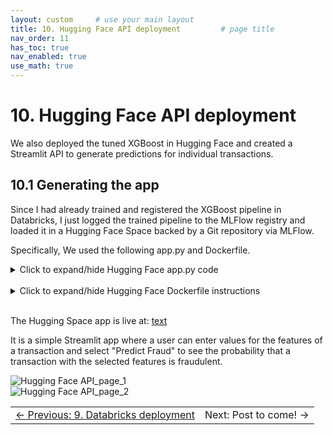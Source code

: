 ```yaml
---
layout: custom     # use your main layout
title: 10. Hugging Face API deployment         # page title
nav_order: 11
has_toc: true
nav_enabled: true
use_math: true
---
```


# 10. Hugging Face API deployment

We also deployed the tuned XGBoost in Hugging Face and created a Streamlit API to generate predictions for individual transactions.  


## 10.1 Generating the app 

Since I had already trained and registered the XGBoost pipeline in Databricks, I just logged the trained pipeline to the MLFlow registry and loaded it in a Hugging Face Space backed by a Git repository via MLFlow. 

Specifically,  We used the following app.py and Dockerfile.


<details>
<summary>Click to expand/hide Hugging Face app.py code</summary>

<pre> ```python
import streamlit as st
import mlflow.sklearn
import pandas as pd

# Load model once (update model_uri accordingly)
model_uri = "./my_model" #"models:/workspace.default.fraud_detection_pipeline_model/1"
model = mlflow.sklearn.load_model(model_uri)

st.title("Fraud Detection Model Interface")
st.write("Enter transaction details below to get a fraud prediction:")

# Input fields matching your TransactionFeatures schema
TX_AMOUNT = st.number_input("Transaction Amount", min_value=0.0)
TX_DURING_WEEKEND = st.selectbox("Transaction During Weekend?", [0, 1])
TX_DURING_NIGHT = st.selectbox("Transaction During Night?", [0, 1])
Cust_Nb_Tx_1Day = st.number_input("Customer Number of Transactions in Last 1 Day", min_value=0)
Cust_Avg_Amt_1Day = st.number_input("Customer Avg Amount Last 1 Day", min_value=0.0)
Cust_Nb_Tx_7Day = st.number_input("Customer Number of Transactions in Last 7 Days", min_value=0)
Cust_Avg_Amt_7Day = st.number_input("Customer Avg Amount Last 7 Days", min_value=0.0)
Cust_Nb_Tx_30Day = st.number_input("Customer Number of Transactions in Last 30 Days", min_value=0)
Cust_Avg_Amt_30Day = st.number_input("Customer Avg Amount Last 30 Days", min_value=0.0)
Term_Nb_Tx_1Day = st.number_input("Terminal Number of Transactions in Last 1 Day", min_value=0)
Term_Risk_1Day = st.number_input("Terminal Risk Level Last 1 Day", min_value=0)
Term_Nb_Tx_7Day = st.number_input("Terminal Number of Transactions in Last 7 Days", min_value=0)
Term_Risk_7Day = st.number_input("Terminal Risk Level Last 7 Days", min_value=0)
Term_Nb_Tx_30Day = st.number_input("Terminal Number of Transactions in Last 30 Days", min_value=0)
Term_Risk_30Day = st.number_input("Terminal Risk Level Last 30 Days", min_value=0)

if st.button("Predict Fraud"):
    input_dict = {
        "TX_AMOUNT": TX_AMOUNT,
        "TX_DURING_WEEKEND": TX_DURING_WEEKEND,
        "TX_DURING_NIGHT": TX_DURING_NIGHT,
        "Cust_Nb_Tx_1Day": Cust_Nb_Tx_1Day,
        "Cust_Avg_Amt_1Day": Cust_Avg_Amt_1Day,
        "Cust_Nb_Tx_7Day": Cust_Nb_Tx_7Day,
        "Cust_Avg_Amt_7Day": Cust_Avg_Amt_7Day,
        "Cust_Nb_Tx_30Day": Cust_Nb_Tx_30Day,
        "Cust_Avg_Amt_30Day": Cust_Avg_Amt_30Day,
        "Term_Nb_Tx_1Day": Term_Nb_Tx_1Day,
        "Term_Risk_1Day": Term_Risk_1Day,
        "Term_Nb_Tx_7Day": Term_Nb_Tx_7Day,
        "Term_Risk_7Day": Term_Risk_7Day,
        "Term_Nb_Tx_30Day": Term_Nb_Tx_30Day,
        "Term_Risk_30Day": Term_Risk_30Day,
    }
    input_df = pd.DataFrame([input_dict])

    prediction = model.predict(input_df)[0]
    proba = model.predict_proba(input_df)[0, 1]  # Probability of class 1 (fraud)

    # st.success(f"Fraud Prediction: {'Fraudulent' if prediction == 1 else 'Legitimate'}")
    st.write(f"Probability of fraud: {proba:.2%}")

``` </pre>
</details>

<br>


<details>
<summary>Click to expand/hide Hugging Face Dockerfile instructions</summary>

<pre> ```Dockerfile
# Use official Python 3.9 base image
FROM python:3.9

# Add non-root user for permissions compliance in HF Spaces
RUN useradd -m -u 1000 user

# Set working directory
WORKDIR /app

# Copy requirements.txt separately for Docker cache efficiency
COPY --chown=user ./requirements.txt requirements.txt

# Install dependencies including streamlit and mlflow (add to your requirements.txt if missing)
RUN pip install --no-cache-dir --upgrade -r requirements.txt

# Copy all app code
COPY --chown=user . /app

# Fix permissions
RUN mkdir -p /app/mlruns && chown -R user:user /app/mlruns

# Use non-root user
USER user

# Set environment variables for user path and app caches
ENV HOME=/home/user \
    PATH=/home/user/.local/bin:$PATH \
    STREAMLIT_HOME=/tmp/.streamlit \
    HF_HOME=/tmp/huggingface \
    STREAMLIT_BROWSER_GATHER_USAGE_STATS=false

# Expose Streamlit default port
EXPOSE 7860

# Run Streamlit app, binding to all interfaces and port 7860 (HF Spaces uses this port)
CMD ["streamlit", "run", "app.py", "--server.port=7860", "--server.address=0.0.0.0"]

``` </pre>
</details>

<br>


The Hugging Space app is live at: [text](https://huggingface.co/spaces/dglassbrenner/fraud_detection_api)

It is a simple Streamlit app where a user can enter values for the features of a transaction and select "Predict Fraud" to see the probability that a transaction with the selected features is fraudulent.
<br>


<img src="./images/Hugging Face API_page_1.png" alt="Hugging Face API_page_1" />

<br>


<img src="./images/Hugging Face API_page_2.png" alt="Hugging Face API_page_2" />



<br>

<table width="100%">
  <tr>
    <td align="left">
      <a href="/9-Databricks deployment.html">← Previous: 9. Databricks deployment</a>
    </td>
    <td align="right">
      Next: Post to come! →</a>
    </td>
  </tr>
</table>

